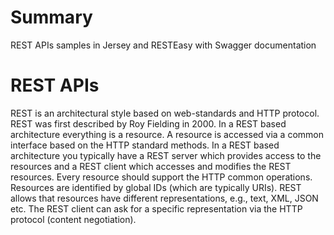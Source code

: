 # Summary
REST APIs samples in Jersey and RESTEasy with Swagger documentation

# REST APIs
REST is an architectural style based on web-standards and HTTP protocol. 
REST was first described by Roy Fielding in 2000.
In a REST based architecture everything is a resource. A resource is accessed via a common interface based on the HTTP standard methods.
In a REST based architecture you typically have a REST server which provides access to the resources and a REST client which accesses and modifies the REST resources.
Every resource should support the HTTP common operations.
Resources are identified by global IDs (which are typically URIs).
REST allows that resources have different representations, e.g., text, XML, JSON etc.
The REST client can ask for a specific representation via the HTTP protocol (content negotiation).
